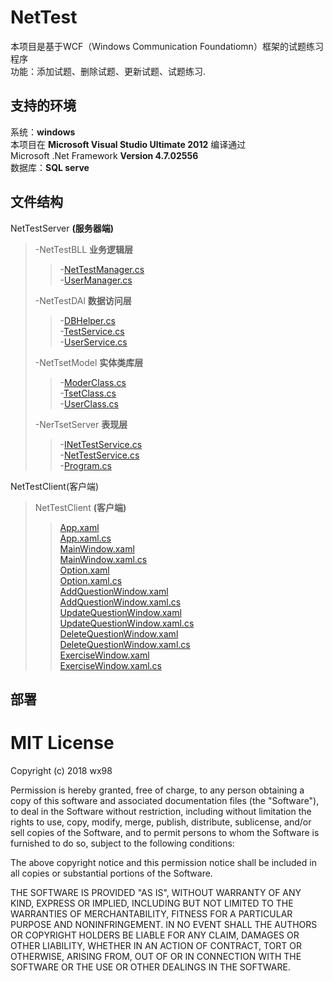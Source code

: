 # NetTest
本项目是基于WCF（Windows Communication Foundatiomn）框架的试题练习程序   
功能：添加试题、删除试题、更新试题、试题练习.
## 支持的环境
系统：__windows__   
本项目在  __Microsoft Visual Studio Ultimate 2012__  编译通过   
Microsoft .Net Framework __Version 4.7.02556__    
数据库：__SQL serve__

## 文件结构
NetTestServer __(服务器端)__   
>-NetTestBLL __业务逻辑层__   
>>-[NetTestManager.cs](/NetTestServer/NetTestBLL/TestManager.cs)    
>>-[UserManager.cs](/NetTestServerNetTestBLL/UserManager.cs)   
>
>-NetTestDAl __数据访问层__   
>>-[DBHelper.cs](NetTestDAL/DBHelper.cs)   
>>-[TestService.cs](NetTestDAL/TestService.cs)      
>>-[UserService.cs](NetTestDAL/UserService.cs)   
>
>-NetTsetModel __实体类库层__   
>>-[ModerClass.cs](NetTestModel/ModelClass.cs)   
>>-[TsetClass.cs](NetTestModel/TestClass.cs)   
>>-[UserClass.cs](NetTestModel/UserClass.cs)   
>
>-NerTsetServer   __表现层__   
>>-[INetTestService.cs](NetTestServer/INetTestService.cs)   
>>-[NetTestService.cs](NetTestServer/NetTestServer.cs)    
>>-[Program.cs](NetTestServer/Program.cs)   

NetTestClient(客户端)   
>NetTestClient __(客户端)__
>>[App.xaml](NetTestClient/App.xaml)   
>>[App.xaml.cs](NetTestClient/App.xaml.cs)   
>>[MainWindow.xaml](NetTestClient/MainWindow.xaml)   
>>[MainWindow.xaml.cs](NetTestClient/MainWindow.xaml.cs)   
>>[Option.xaml](NetTestClient/Option.xaml)   
>>[Option.xaml.cs](NetTestClient/Option.xaml.cs)   
>>[AddQuestionWindow.xaml](NetTestClient/AddQuestionWindow.xaml)   
>>[AddQuestionWindow.xaml.cs](NetTestClient/AddQuestionWindow.xaml.cs)   
>>[UpdateQuestionWindow.xaml](NetTestClient/UpdateQuestionWindow.xaml)   
>>[UpdateQuestionWindow.xaml.cs](NetTestClient/UpdateQuestionWindow.xaml.cs)   
>>[DeleteQuestionWindow.xaml](NetTestClient/DeleteQuestionWindow.xaml)   
>>[DeleteQuestionWindow.xaml.cs](NetTestClient/DeleteQuestionWindow.xaml.cs)   
>>[ExerciseWindow.xaml](NetTestClient/ExerciseWindow.xaml)   
>>[ExerciseWindow.xaml.cs](NetTestClient/ExerciseWindow.xaml.cs)   

## 部署


MIT License
=======
Copyright (c) 2018 wx98

Permission is hereby granted, free of charge, to any person obtaining a copy
of this software and associated documentation files (the "Software"), to deal
in the Software without restriction, including without limitation the rights
to use, copy, modify, merge, publish, distribute, sublicense, and/or sell
copies of the Software, and to permit persons to whom the Software is
furnished to do so, subject to the following conditions:

The above copyright notice and this permission notice shall be included in all
copies or substantial portions of the Software.

THE SOFTWARE IS PROVIDED "AS IS", WITHOUT WARRANTY OF ANY KIND, EXPRESS OR
IMPLIED, INCLUDING BUT NOT LIMITED TO THE WARRANTIES OF MERCHANTABILITY,
FITNESS FOR A PARTICULAR PURPOSE AND NONINFRINGEMENT. IN NO EVENT SHALL THE
AUTHORS OR COPYRIGHT HOLDERS BE LIABLE FOR ANY CLAIM, DAMAGES OR OTHER
LIABILITY, WHETHER IN AN ACTION OF CONTRACT, TORT OR OTHERWISE, ARISING FROM,
OUT OF OR IN CONNECTION WITH THE SOFTWARE OR THE USE OR OTHER DEALINGS IN THE
SOFTWARE.
